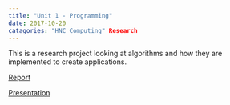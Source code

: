 ```yaml
---
title: "Unit 1 - Programming"
date: 2017-10-20
catagories: "HNC Computing" Research
---
```


This is a research project looking at algorithms and how they are implemented to create applications.

[Report](https://drive.proton.me/urls/G63FMCY134#IqWZhq537k4d)

[Presentation](https://drive.proton.me/urls/WZJRMWVCWG#0FZeOnqc45QD)

